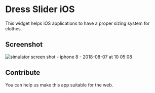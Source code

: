 # Dress Slider iOS
This widget helps iOS applications to have a proper sizing system for clothes.

## Screenshot

![simulator screen shot - iphone 8 - 2018-08-07 at 10 05 08](https://user-images.githubusercontent.com/22890731/43756354-785f5aca-9a29-11e8-92d4-97eeb00c5bea.png)

## Contribute

You can help us make this app suitable for the web.
